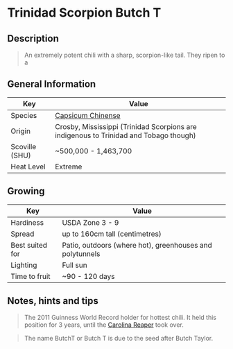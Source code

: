 # Trinidad Scorpion Butch T

## Description

> An extremely potent chili with a sharp, scorpion-like tail. They ripen to a 

## General Information

Key | Value
--- | ---
Species | [Capsicum Chinense](.)
Origin | Crosby, Mississippi (Trinidad Scorpions are indigenous to Trinidad and Tobago though)
Scoville (SHU) | ~500,000 - 1,463,700
Heat Level | Extreme

## Growing

Key | Value
--- | -----
Hardiness | USDA Zone 3 - 9
Spread | up to 160cm tall (centimetres)
Best suited for | Patio, outdoors (where hot), greenhouses and polytunnels
Lighting | Full sun
Time to fruit | ~90 - 120 days

## Notes, hints and tips

> The 2011 Guinness World Record holder for hottest chili. It held this position for 3 years, until the [Carolina Reaper](carolina-reaper.md) took over.

> The name ButchT or Butch T is due to the seed after Butch Taylor.
